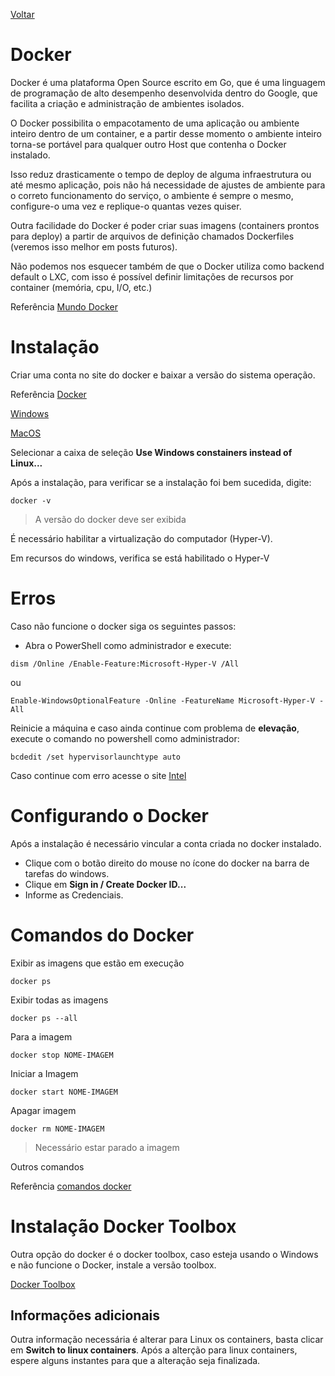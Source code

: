 [Voltar](/Readme.md)

# Docker

Docker é uma plataforma Open Source escrito em Go, que é uma linguagem de programação de alto desempenho desenvolvida dentro do Google, que facilita a criação e administração de ambientes isolados.

O Docker possibilita o empacotamento de uma aplicação ou ambiente inteiro dentro de um container, e a partir desse momento o ambiente inteiro torna-se portável para qualquer outro Host que contenha o Docker instalado.

Isso reduz drasticamente o tempo de deploy de alguma infraestrutura ou até mesmo aplicação, pois não há necessidade de ajustes de ambiente para o correto funcionamento do serviço, o ambiente é sempre o mesmo, configure-o uma vez e replique-o quantas vezes quiser.

Outra facilidade do Docker é poder criar suas imagens (containers prontos para deploy) a partir de arquivos de definição chamados Dockerfiles (veremos isso melhor em posts futuros).

Não podemos nos esquecer também de que o Docker utiliza como backend default o LXC, com isso é possível definir limitações de recursos por container (memória, cpu, I/O, etc.)

Referência [Mundo Docker](https://www.mundodocker.com.br/o-que-e-docker/)

# Instalação

Criar uma conta no site do docker e baixar a versão do sistema operação.

Referência [Docker](https://www.docker.com/docker-community)

[Windows](https://download.docker.com/win/stable/Docker%20for%20Windows%20Installer.exe)

[MacOS](https://download.docker.com/mac/stable/Docker.dmg)

Selecionar a caixa de seleção **Use Windows constainers instead of Linux...**

Após a instalação, para verificar se a instalação foi bem sucedida, digite:

```
docker -v
```

> A versão do docker deve ser exibida

É necessário habilitar a virtualização do computador (Hyper-V).

Em recursos do windows, verifica se está habilitado o Hyper-V

# Erros

Caso não funcione o docker siga os seguintes passos:

- Abra o PowerShell como administrador e execute:

```
dism /Online /Enable-Feature:Microsoft-Hyper-V /All
```

ou

```
Enable-WindowsOptionalFeature -Online -FeatureName Microsoft-Hyper-V -All
```

Reinicie a máquina e caso ainda continue com problema de **elevação**, execute o comando no powershell como administrador:

```
bcdedit /set hypervisorlaunchtype auto
```

Caso continue com erro acesse o site [Intel](https://software.intel.com/en-us/intel-system-studio-docker-install-windows-troubleshoot-docker-for-windows)

# Configurando o Docker

Após a instalação é necessário vincular a conta criada no docker instalado.

- Clique com o botão direito do mouse no ícone do docker na barra de tarefas do windows.
- Clique em **Sign in / Create Docker ID...**
- Informe as Credenciais.

# Comandos do Docker

Exibir as imagens que estão em execução

```
docker ps
```

Exibir todas as imagens

```
docker ps --all
```

Para a imagem

```
docker stop NOME-IMAGEM
```

Iniciar a Imagem

```
docker start NOME-IMAGEM
```

Apagar imagem

```
docker rm NOME-IMAGEM
```

> Necessário estar parado a imagem

Outros comandos

Referência [comandos docker](https://medium.com/@fannyvieira/docker-basic-comands-7e5da6dec6d1)

# Instalação Docker Toolbox

Outra opção do docker é o docker toolbox, caso esteja usando o Windows e não funcione o Docker, instale a versão toolbox.

[Docker Toolbox](https://github.com/docker/toolbox/releases/tag/v18.09.3)

## Informações adicionais

Outra informação necessária é alterar para Linux os containers, basta clicar em **Switch to linux containers**.
Após a alterção para linux containers, espere alguns instantes para que a alteração seja finalizada.
